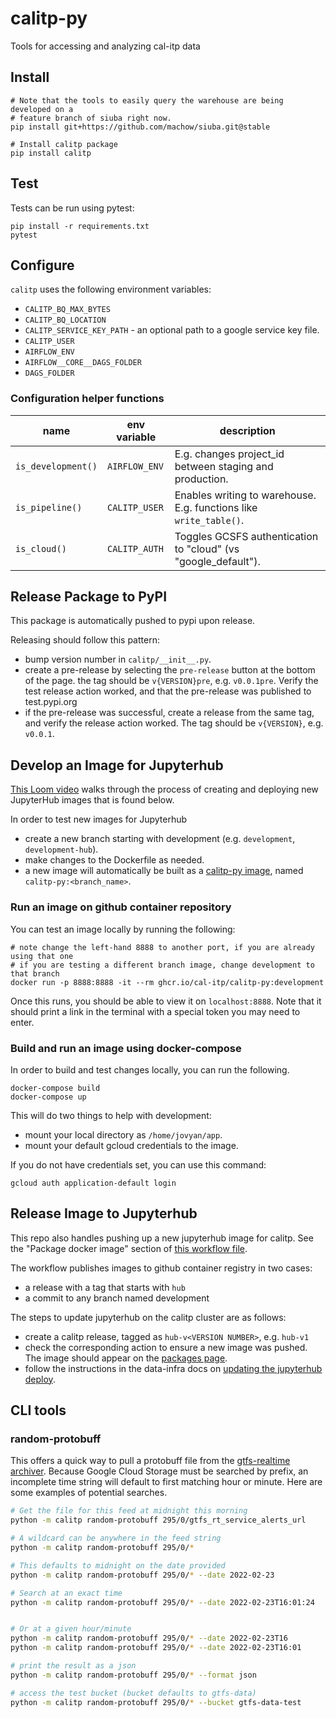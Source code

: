 # calitp-py
Tools for accessing and analyzing cal-itp data

## Install

```
# Note that the tools to easily query the warehouse are being developed on a
# feature branch of siuba right now.
pip install git+https://github.com/machow/siuba.git@stable

# Install calitp package
pip install calitp
```

## Test

Tests can be run using pytest:

```
pip install -r requirements.txt
pytest
```

## Configure

`calitp` uses the following environment variables:

* `CALITP_BQ_MAX_BYTES`
* `CALITP_BQ_LOCATION`
* `CALITP_SERVICE_KEY_PATH` - an optional path to a google service key file.
* `CALITP_USER`
* `AIRFLOW_ENV`
* `AIRFLOW__CORE__DAGS_FOLDER`
* `DAGS_FOLDER`

### Configuration helper functions

| name | env variable | description |
| ---- | ------------ | ----------- |
| `is_development()` | `AIRFLOW_ENV` | E.g. changes project_id between staging and production. |
| `is_pipeline()` | `CALITP_USER` | Enables writing to warehouse. E.g. functions like `write_table()`. |
| `is_cloud()` | `CALITP_AUTH` | Toggles GCSFS authentication to "cloud" (vs "google_default"). |

## Release Package to PyPI

This package is automatically pushed to pypi upon release.

Releasing should follow this pattern:

* bump version number in `calitp/__init__.py`.
* create a pre-release by selecting the `pre-release` button at the bottom of the page. the tag should be `v{VERSION}pre`, e.g. `v0.0.1pre`. Verify the test release action worked, and that the pre-release was published to test.pypi.org
* if the pre-release was successful, create a release from the same tag, and verify the release action worked. The tag should be `v{VERSION}`, e.g. `v0.0.1`.

## Develop an Image for Jupyterhub

[This Loom video](https://www.loom.com/share/1d3b00afe6314fccac55c0ce9b22ec02) walks through the process of creating and deploying new JupyterHub images that is found below.

In order to test new images for Jupyterhub

* create a new branch starting with development (e.g. `development`, `development-hub`).
* make changes to the Dockerfile as needed.
* a new image will automatically be built as a [calitp-py image](https://github.com/cal-itp/calitp-py/pkgs/container/calitp-py), named `calitp-py:<branch_name>`.

### Run an image on github container repository

You can test an image locally by running the following:

```
# note change the left-hand 8888 to another port, if you are already using that one
# if you are testing a different branch image, change development to that branch
docker run -p 8888:8888 -it --rm ghcr.io/cal-itp/calitp-py:development
```

Once this runs, you should be able to view it on `localhost:8888`.
Note that it should print a link in the terminal with a special token you may need to enter.

### Build and run an image using docker-compose

In order to build and test changes locally, you can run the following.

```
docker-compose build
docker-compose up
```

This will do two things to help with development:

* mount your local directory as `/home/jovyan/app`.
* mount your default gcloud credentials to the image.

If you do not have credentials set, you can use this command:

```
gcloud auth application-default login
```

## Release Image to Jupyterhub

This repo also handles pushing up a new jupyterhub image for calitp.
See the "Package docker image" section of [this workflow file](https://github.com/cal-itp/calitp-py/blob/main/.github/workflows/ci.yml).

The workflow publishes images to github container registry in two cases:

* a release with a tag that starts with `hub`
* a commit to any branch named development

The steps to update jupyterhub on the calitp cluster are as follows:

* create a calitp release, tagged as `hub-v<VERSION NUMBER>`, e.g. `hub-v1`
* check the corresponding action to ensure a new image was pushed. The image should appear on the [packages page](https://github.com/orgs/cal-itp/packages?repo_name=calitp-py).
* follow the instructions in the data-infra docs on [updating the jupyterhub deploy](https://docs.calitp.org/data-infra/kubernetes/JupyterHub.html#updating).


## CLI tools

### random-protobuff

This offers a quick way to pull a protobuff file from the [gtfs-realtime archiver](https://docs.calitp.org/data-infra/datasets_and_tables/gtfs_rt.html). Because Google Cloud Storage must be searched by prefix, an incomplete time string will default to first matching hour or minute. Here are some examples of potential searches.

``` bash
# Get the file for this feed at midnight this morning
python -m calitp random-protobuff 295/0/gtfs_rt_service_alerts_url

# A wildcard can be anywhere in the feed string
python -m calitp random-protobuff 295/0/*

# This defaults to midnight on the date provided
python -m calitp random-protobuff 295/0/* --date 2022-02-23

# Search at an exact time
python -m calitp random-protobuff 295/0/* --date 2022-02-23T16:01:24


# Or at a given hour/minute
python -m calitp random-protobuff 295/0/* --date 2022-02-23T16
python -m calitp random-protobuff 295/0/* --date 2022-02-23T16:01

# print the result as a json
python -m calitp random-protobuff 295/0/* --format json

# access the test bucket (bucket defaults to gtfs-data)
python -m calitp random-protobuff 295/0/* --bucket gtfs-data-test
```
